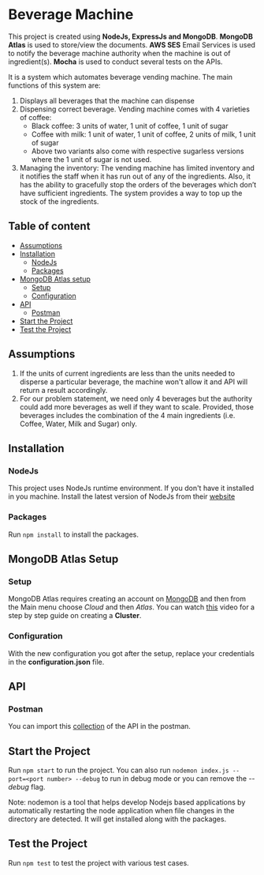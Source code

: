 # Beverage Machine

This project is created using **NodeJs, ExpressJs and MongoDB**. **MongoDB Atlas** is used to store/view the documents. **AWS SES** Email Services is used to notify the beverage machine authority when the machine is out of ingredient(s). **Mocha** is used to conduct several tests on the APIs.

It is  a system which automates beverage vending machine. The main functions of this
system are:
1. Displays all beverages that the machine can dispense
2. Dispensing correct beverage. Vending machine comes with 4 varieties of coffee:
   * Black coffee: 3 units of water, 1 unit of coffee, 1 unit of sugar 
   * Coffee with milk: 1 unit of water, 1 unit of coffee, 2 units of milk, 1 unit of sugar
   * Above two variants also come with respective sugarless versions where the 1 unit of sugar is not used.
3. Managing the inventory:
The vending machine has limited inventory and it notifies the staff when it has run out of any of the ingredients. Also, it has the ability to gracefully stop the orders of the beverages which don’t have sufficient ingredients. The system provides a way to top up the stock of the ingredients.

## Table of content
- [Assumptions](#assumptions)
- [Installation](#installation)
    - [NodeJs](#nodejs)
    - [Packages](#packages)
- [MongoDB Atlas setup](#mongodb-atlas-setup)
    - [Setup](#setup)
    - [Configuration](#configuration)
- [API](#api)
    - [Postman](#postman)
- [Start the Project](#start-the-project)
- [Test the Project](#test-the-project)
    
## Assumptions

1. If the units of current ingredients are less than the units needed to disperse a particular beverage, the machine won't allow it and API will return a result accordingly.
2. For our problem statement, we need only 4 beverages but the authority could add more beverages as well if they want to scale. Provided, those beverages includes the combination of the 4 main ingredients (i.e. Coffee, Water, Milk and Sugar) only. 

## Installation

### NodeJs
This project uses NodeJs runtime environment. If you don't have it installed in you machine. Install the latest version of NodeJs from their [website](https://nodejs.org/)

### Packages
Run ```npm install``` to install the packages.

## MongoDB Atlas Setup

### Setup
MongoDB Atlas requires creating an account on [MongoDB](https://mongodb.com) and then from the Main menu choose *Cloud* and then *Atlas*. You can watch [this](https://www.youtube.com/watch?v=KKyag6t98g8) video for a step by step guide on creating a **Cluster**.

### Configuration

With the new configuration you got after the setup, replace your credentials in the **configuration.json** file.

## API

### Postman

You can import this [collection](https://www.getpostman.com/collections/4e9cbf0e834a104496b9) of the API in the postman.

## Start the Project

Run ```npm start``` to run the project.
You can also run ```nodemon index.js --port=<port number> --debug``` to run in debug mode or you can remove the *--debug* flag.

Note: nodemon is a tool that helps develop Nodejs based applications by automatically restarting the node application when file changes in the directory are detected. It will get installed along with the packages.

## Test the Project

Run ```npm test``` to test the project with various test cases.
